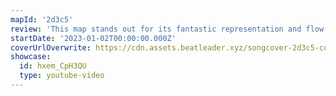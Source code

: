 ```yaml
---
mapId: '2d3c5'
review: 'This map stands out for its fantastic representation and flow. The top two ex+ diffs are both challenging while still being intuitive and interesting and the lower diffs are accessible for most players while still maintaining the fun factor and quality.'
startDate: '2023-01-02T00:00:00.000Z'
coverUrlOverwrite: https://cdn.assets.beatleader.xyz/songcover-2d3c5-cover.jpg
showcase:
  id: hxem_CpH3QU
  type: youtube-video
---
```

